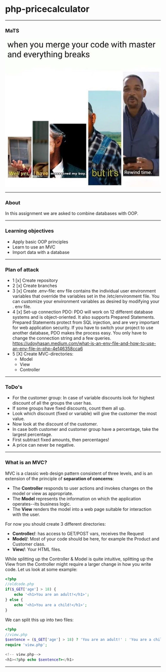 # php-pricecalculator

---
### MaTS
![meme](images/meme.webp)

---
### About

In this assignment we are asked to combine databases with OOP.

---
### Learning objectives

- Apply basic OOP principles
- Learn to use an MVC
- Import data with a database 

---


### Plan of attack

- 1 [x] Create repository
- 2 [x] Create branches
- 3 [x] Create .env-file:
  env file contains the individual user environment variables that override the variables set
  in the /etc/environment file. You can customize your environment variables as desired by
  modifying your . env file.
- 4 [x] Set-up connection PDO:
  PDO will work on 12 different database systems and is object-oriented.  It also supports
  Prepared Statements. Prepared Statements protect from SQL injection, and are very important
  for web application security.  If you have to switch your project to use another database,
  PDO makes the process easy. You only have to change the connection string and a few queries.
  https://udoyhasan.medium.com/what-is-an-env-file-and-how-to-use-an-env-file-in-php-4e146358cca6
- 5 [X] Create MVC-directories:
  - Model
  - View
  - Controller

---
### ToDo's

- For the customer group: In case of variable discounts look for highest discount of all the groups the user has.
- If some groups have fixed discounts, count them all up.
- Look which discount (fixed or variable) will give the customer the most value.
- Now look at the discount of the customer.
- In case both customer and customer group have a percentage, take the largest percentage.
- First subtract fixed amounts, then percentages!
- A price can never be negative.

---
### What is an MVC?

MVC is a classic web design pattern consistent of three levels, and is an extension of the principle of **separation of concerns**:

- The **Controller** responds to user actions and invokes changes on the model or view as appropriate.
- The **Model** represents the information on which the application operates--its business logic.
- The **View** renders the model into a web page suitable for interaction with the user.

For now you should create 3 different directories:
- **Controller/**: has access to GET/POST vars, receives the Request
- **Model/**: Most of your code should be here, for example the Product and Customer class.
- **View/**: Your HTML files.

While splitting up the Controller & Model is quite intuitive, splitting up the View from the Controller might require a larger change in how you write code. Let us look at some example:

````php
<?php
//oldcode.php
if($_GET['age'] > 18) {
    echo '<h1>You are an adult!</h1>';
} else {
    echo '<h1>You are a child!</h1>';
}
````
We can split this up into two files:
````php
<?php
//view.php
$sentence = ($_GET['age'] > 18) ? 'You are an adult!' : 'You are a child!';
require 'view.php';
````

````php
<!-- view.php-->
<h1><?php echo $sentence?></h1>
````

---
